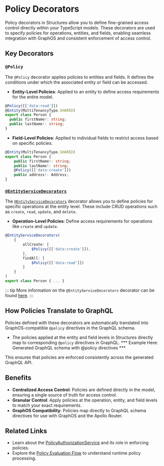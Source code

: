 # Policy Decorators

Policy decorators in Structures allow you to define fine-grained access control directly within your TypeScript models. These decorators are used to specify policies for operations, entities, and fields, enabling seamless integration with GraphOS and consistent enforcement of access control.

## Key Decorators

### `@Policy`

The `@Policy` decorator applies policies to entities and fields. It defines the conditions under which the associated entity or field can be accessed.

- **Entity-Level Policies**: Applied to an entity to define access requirements for the entire model.
```typescript
@Policy([['data:read']])
@Entity(MultiTenancyType.SHARED)
export class Person {
  public firstName!: string;
  public lastName!: string;
}
```

- **Field-Level Policies**: Applied to individual fields to restrict access based on specific policies.
```typescript
@Entity(MultiTenancyType.SHARED)
export class Person {
    public firstName!: string;
    public lastName!: string;
    @Policy([['data:create']])
    public address!: Address;
}
```

### [`@EntityServiceDecorators`](./entity-service-decorators)

The [`@EntityServiceDecorators`](./entity-service-decorators) decorator allows you to define policies for specific operations at the entity level. These include CRUD operations such as `create`, `read`, `update`, and `delete`.

- **Operation-Level Policies**: Define access requirements for operations like `create` and `update`.
```typescript
@EntityServiceDecorators(
    {
        allCreate: [
            $Policy([['data:create']]),
        ],
        findAll: [
            $Policy([['data:read']])
        ]
    }
)
export class Person { ... }
```
::: tip
More information on the `@EntityServiceDecorators` decorator can be found [here](./entity-service-decorators).
:::

## How Policies Translate to GraphQL

Policies defined with these decorators are automatically translated into GraphOS-compatible `@policy` directives in the GraphQL schema.

- The policies applied at the entity and field levels in Structures directly map to corresponding `@policy` directives in GraphQL.
  *** Example Here: Generated GraphQL schema with @policy directives ***

This ensures that policies are enforced consistently across the generated GraphQL API.

## Benefits

- **Centralized Access Control**: Policies are defined directly in the model, ensuring a single source of truth for access control.
- **Granular Control**: Apply policies at the operation, entity, and field levels to match your exact requirements.
- **GraphOS Compatibility**: Policies map directly to GraphQL schema directives for use with GraphOS and the Apollo Router.

## Related Links

- Learn about the [PolicyAuthorizationService](../../reference/graphos/policy-authorization-service) and its role in enforcing policies.
- Explore the [Policy Evaluation Flow](./policy-evaluation-flow) to understand runtime policy processing.
